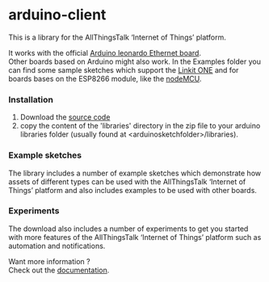 arduino-client
==============

This is a library for the AllThingsTalk ‘Internet of Things’ platform.  

It works with the official [Arduino leonardo Ethernet board](http://www.arduino.org/products/boards/arduino-leonardo-eth).  
Other boards based on Arduino might also work. In the Examples folder you can find some sample sketches which support the [Linkit ONE](http://www.seeedstudio.com/depot/LinkIt-ONE-p-2017.html) and for boards bases on the ESP8266 module, like the [nodeMCU](http://www.nodemcu.com/index_en.html).

### Installation
  1. Download the [source code](https://github.com/allthingstalk/arduino-client/archive/master.zip)
  2. copy the content of the 'libraries' directory in the zip file to your arduino libraries folder (usually found at &lt;arduinosketchfolder>/libraries).
  
### Example sketches

The library includes a number of example sketches which demonstrate how assets of different types can be used with the AllThingsTalk ‘Internet of Things’ platform and also includes examples to be used with other boards.

### Experiments

The download also includes a number of experiments to get you started with more features of  the AllThingsTalk ‘Internet of Things’ platform such as automation and notifications.

Want more information ?  
Check out the [documentation](http://docs.allthingstalk.com/developers/libraries/arduino/).

